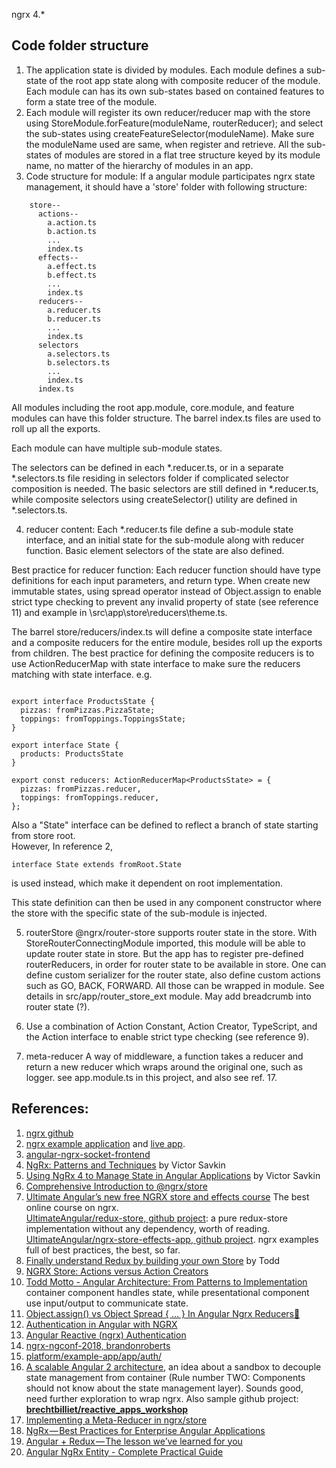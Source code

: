 ngrx 4.*

## Code folder structure
1. The application state is divided by modules. Each module defines a sub-state of the root app state along with composite reducer of the module. Each module can has its own sub-states based on contained features to form a state tree of the module.
2. Each module will register its own reducer/reducer map with the store using StoreModule.forFeature(moduleName, routerReducer); and select the sub-states using createFeatureSelector(moduleName). Make sure the moduleName used are same, when register and retrieve. 
All the sub-states of modules are stored in a flat tree structure keyed by its module name, no matter of the hierarchy of modules in an app.
3. Code structure for module:
If a angular module participates ngrx state management, it should have a 'store' folder with following structure:
```
    store--
      actions--
        a.action.ts
        b.action.ts
        ...
        index.ts
      effects--
        a.effect.ts
        b.effect.ts
        ...
        index.ts
      reducers--
        a.reducer.ts
        b.reducer.ts
        ...
        index.ts
      selectors
        a.selectors.ts
        b.selectors.ts
        ...
        index.ts
      index.ts

```
All modules including the root app.module, core.module, and feature modules can have this folder structure. The barrel index.ts files are used to roll up all the exports.  

Each module can have multiple sub-module states.   

The selectors can be defined in each *.reducer.ts, or in a separate *.selectors.ts file residing in selectors folder if complicated selector composition is needed. The basic selectors are still defined in *.reducer.ts, while composite selectors using createSelector() utility are defined in *.selectors.ts.

4. reducer content:
Each *.reducer.ts file define a sub-module state interface, and an initial state for the sub-module along with reducer function.  Basic element selectors of the state are also defined.

Best practice for reducer function: Each reducer function should have type definitions for each input parameters, and return type. When create new immutable states, using spread operator instead of Object.assign to enable strict type checking to prevent any invalid property of state (see reference 11) and example in \src\app\store\reducers\theme.ts. 

The barrel store/reducers/index.ts will define a composite state interface and a composite reducers for the entire module, besides roll up the exports from children. The best practice for defining the composite reducers is to use ActionReducerMap with state interface to make sure the reducers matching with state interface. e.g.
```

export interface ProductsState {
  pizzas: fromPizzas.PizzaState;
  toppings: fromToppings.ToppingsState;
}

export interface State {
  products: ProductsState
}

export const reducers: ActionReducerMap<ProductsState> = {
  pizzas: fromPizzas.reducer,
  toppings: fromToppings.reducer,
};

```
Also a "State" interface can be defined to reflect a branch of state starting from store root.   
However, In reference 2, 
```
interface State extends fromRoot.State 

```
is used instead, which make it dependent on root implementation.

This state definition can then be used in any component constructor where the store with the specific state of the sub-module is injected.

5. routerStore
@ngrx/router-store supports router state in the store. With StoreRouterConnectingModule imported, this module will be able to update router state in store. But the app has to register pre-defined routerReducers, in order for router state to be available in store. One can define custom serializer for the router state, also define custom actions such as GO, BACK, FORWARD. All those can be wrapped in module. See details in src/app/router_store_ext module.
May add breadcrumb into router state (?).

6. Use a combination of Action Constant, Action Creator, TypeScript, and the Action interface to enable strict  type checking (see reference 9).

7. meta-reducer
A way of middleware, a function takes a reducer and return a new reducer which wraps around the original one, such as logger. see app.module.ts in this project, and also see ref. 17.

## **References**:
1. [ngrx github](https://github.com/ngrx/platform)
2. [ngrx example application](https://github.com/ngrx/platform/blob/master/example-app/README.md) and [live app](https://ngrx.github.io/platform/example-app/#/login).
3. [angular-ngrx-socket-frontend](https://github.com/avatsaev/angular-ngrx-socket-frontend)
4. [NgRx: Patterns and Techniques](https://blog.nrwl.io/ngrx-patterns-and-techniques-f46126e2b1e5) by Victor Savkin
5. [Using NgRx 4 to Manage State in Angular Applications](https://blog.nrwl.io/using-ngrx-4-to-manage-state-in-angular-applications-64e7a1f84b7b) by Victor Savkin
6. [Comprehensive Introduction to @ngrx/store](https://gist.github.com/btroncone/a6e4347326749f938510)
7. [Ultimate Angular’s new free NGRX store and effects course](https://ultimateangular.com/ngrx-store-effects?utm) The best online course on ngrx.  
[UltimateAngular/redux-store, github project](https://github.com/UltimateAngular/redux-store/tree/05-actions-action-creators): a pure redux-store implementation without any dependency, worth of reading.
[UltimateAngular/ngrx-store-effects-app, github project](https://github.com/UltimateAngular/ngrx-store-effects-app/tree/27-testing-effects). ngrx examples full of best practices, the best, so far.
8. [Finally understand Redux by building your own Store](https://toddmotto.com/redux-typescript-store) by Todd
9. [NGRX Store: Actions versus Action Creators](https://toddmotto.com/ngrx-store-actions-versus-action-creators)
10. [Todd Motto - Angular Architecture: From Patterns to Implementation](https://www.youtube.com/watch?v=vGKRKDPGUSs) container component handles state, while presentational component use input/output to communicate state.
11. [Object.assign() vs Object Spread { … } In Angular Ngrx Reducers🥊](https://medium.com/@tomastrajan/object-assign-vs-object-spread-in-angular-ngrx-reducers-3d62ecb4a4b0)
12. [Authentication in Angular with NGRX](http://mherman.org/blog/2018/04/17/authentication-in-angular-with-ngrx/#.Wtz7mYjwbIU)
13. [Angular Reactive (ngrx) Authentication](http://brianflove.com/2017/04/10/angular-reactive-authentication/)
14. [ngrx-ngconf-2018, brandonroberts](https://github.com/brandonroberts/ngrx-ngconf-2018/commits/master)
15. [platform/example-app/app/auth/](https://github.com/ngrx/platform/tree/master/example-app/app/auth)
16. [A scalable Angular 2 architecture](https://blog.strongbrew.io/A-scalable-angular2-architecture/), an idea about a sandbox to decouple state management from container (Rule number TWO: Components should not know about the state management layer). Sounds good, need further exploration to wrap ngrx. Also sample github project: **[brechtbilliet/reactive_apps_workshop](https://github.com/brechtbilliet/reactive_apps_workshop)**
17. [Implementing a Meta-Reducer in ngrx/store](https://netbasal.com/implementing-a-meta-reducer-in-ngrx-store-4379d7e1020a)
18. [NgRx — Best Practices for Enterprise Angular Applications](https://itnext.io/ngrx-best-practices-for-enterprise-angular-applications-6f00bcdf36d7)
19. [Angular + Redux — The lesson we’ve learned for you](https://medium.com/supercharges-mobile-product-guide/angular-redux-the-lesson-weve-learned-for-you-93bc94391958)
20. [Angular NgRx Entity - Complete Practical Guide](https://blog.angular-university.io/ngrx-entity/)
